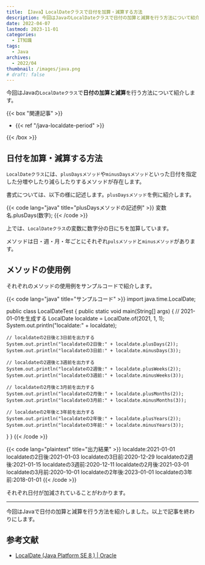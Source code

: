 ```yaml
---
title: 【Java】LocalDateクラスで日付を加算・減算する方法
description: 今回はJavaのLocalDateクラスで日付の加算と減算を行う方法について紹介します。
date: 2022-04-07
lastmod: 2023-11-01
categories: 
  - IT知識
tags: 
  - Java
archives: 
  - 2022/04
thumbnail: /images/java.png
# draft: false
---
```


今回はJavaの`LocalDateクラス`で**日付の加算と減算**を行う方法について紹介します。

{{< box "関連記事" >}}
<ul>
<li>{{< ref "/java-localdate-period" >}}</li>
</ul>
{{< /box >}}

## 日付を加算・減算する方法

`LocalDateクラス`には、`plusDaysメソッド`や`minusDaysメソッド`といった日付を指定した分増やしたり減らしたりするメソッドが存在します。

書式については、以下の様に記述します。`plusDaysメソッド`を例に紹介します。

{{< code lang="java" title="plusDaysメソッドの記述例" >}}
変数名.plusDays(数字);
{{< /code >}}

上では、`LocalDateクラス`の変数に数字分の日にちを加算しています。

メソッドは日・週・月・年ごとにそれぞれ`pulsメソッド`と`minusメソッド`があります。

## メソッドの使用例

それぞれのメソッドの使用例をサンプルコードで紹介します。

{{< code lang="java" title="サンプルコード" >}}
import java.time.LocalDate;

public class LocalDateTest {
  public static void main(String[] args) {
    // 2021-01-01を生成する
    LocalDate localdate = LocalDate.of(2021, 1, 1);
    System.out.println("localdate:" + localdate);

    // localdateの2日後と3日前を出力する
    System.out.println("localdateの2日後:" + localdate.plusDays(2));
    System.out.println("localdateの3日前:" + localdate.minusDays(3));

    // localdateの2週後と3週前を出力する
    System.out.println("localdateの2週後:" + localdate.plusWeeks(2));
    System.out.println("localdateの3週前:" + localdate.minusWeeks(3));

    // localdateの2月後と3月前を出力する
    System.out.println("localdateの2月後:" + localdate.plusMonths(2));
    System.out.println("localdateの3月前:" + localdate.minusMonths(3));

    // localdateの2年後と3年前を出力する
    System.out.println("localdateの2年後:" + localdate.plusYears(2));
    System.out.println("localdateの3年前:" + localdate.minusYears(3));

  }
}
{{< /code >}}

{{< code lang="plaintext" title="出力結果" >}}
localdate:2021-01-01
localdateの2日後:2021-01-03
localdateの3日前:2020-12-29
localdateの2週後:2021-01-15
localdateの3週前:2020-12-11
localdateの2月後:2021-03-01
localdateの3月前:2020-10-01
localdateの2年後:2023-01-01
localdateの3年前:2018-01-01
{{< /code >}}

それぞれ日付が加減されていることがわかります。

* * *

今回はJavaで日付の加算と減算を行う方法を紹介しました。以上で記事を終わりにします。

## 参考文献

* [LocalDate (Java Platform SE 8 ) | Oracle](https://docs.oracle.com/javase/jp/8/docs/api/java/time/LocalDate.html)